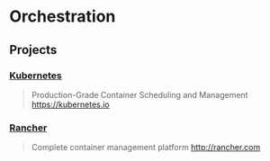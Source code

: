 # Orchestration

## Projects

### [Kubernetes]

> Production-Grade Container Scheduling and Management https://kubernetes.io

### [Rancher]

> Complete container management platform http://rancher.com

[Kubernetes]: https://github.com/kubernetes/kubernetes
[Rancher]: https://github.com/rancher/rancher
